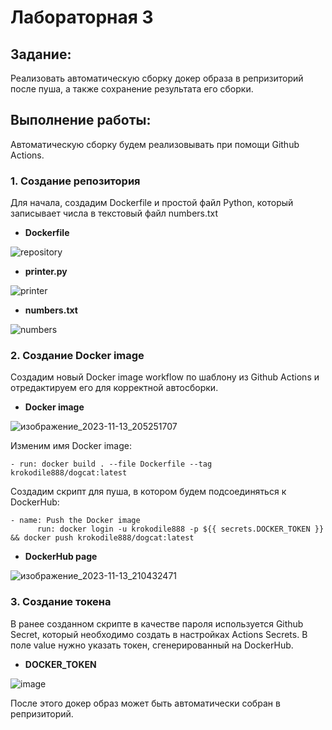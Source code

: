 # Лабораторная 3

## Задание:
Реализовать автоматическую сборку докер образа в репризиторий после пуша, а также сохранение результата его сборки.

## Выполнение работы:
Автоматическую сборку будем реализовывать при помощи Github Actions.

### 1. Создание репозитория
Для начала, создадим Dockerfile и простой файл Python, который записывает числа в текстовый файл numbers.txt

- **Dockerfile**
  
![repository](https://github.com/IlyaDenisov88/vukha_devops_lab_3/assets/113051806/329e403d-b4a0-45d7-b832-f81c69fceb23)
- **printer.py**
  
![printer](https://github.com/IlyaDenisov88/vukha_devops_lab_3/assets/113051806/118f54e9-9c25-48d8-a35a-d49395cdd4d5)
- **numbers.txt**
  
![numbers](https://github.com/IlyaDenisov88/vukha_devops_lab_3/assets/113051806/6e98045e-0ed0-4754-b06a-5200b77b3f78)

### 2. Создание Docker image
Создадим новый Docker image workflow по шаблону из Github Actions и отредактируем его для корректной автосборки.

- **Docker image**

![изображение_2023-11-13_205251707](https://github.com/IlyaDenisov88/vukha_devops_lab_3/assets/113051806/28bdd9a2-47a8-4037-b9be-e5c37081f009)

Изменим имя Docker image:
```
- run: docker build . --file Dockerfile --tag krokodile888/dogcat:latest
```
Создадим скрипт для пуша, в котором будем подсоединяться к DockerHub:
```
- name: Push the Docker image
      run: docker login -u krokodile888 -p ${{ secrets.DOCKER_TOKEN }} && docker push krokodile888/dogcat:latest
```
- **DockerHub page**

![изображение_2023-11-13_210432471](https://github.com/IlyaDenisov88/vukha_devops_lab_3/assets/113051806/125e8b6c-5369-4089-8253-0ddbe770ca1f)

### 3. Создание токена
В ранее созданном скрипте в качестве пароля используется Github Secret, который необходимо создать в настройках Actions Secrets. В поле value нужно указать токен, сгенерированный на DockerHub.
- **DOCKER_TOKEN**

![image](https://github.com/IlyaDenisov88/vukha_devops_lab_3/assets/113051806/7bc3a2eb-602b-45db-930e-2c9e8b11822e)

После этого докер образ может быть автоматически собран в репризиторий.

